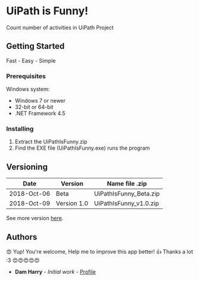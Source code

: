# UiPath is Funny!

Count number of activities in UiPath Project

## Getting Started

Fast - Easy - Simple

### Prerequisites

Windows system:
* Windows 7 or newer
* 32-bit or 64-bit
* .NET Framework 4.5

### Installing

1. Extract the UiPathIsFunny.zip
2. Find the EXE file (UiPathIsFunny.exe) runs the program

## Versioning

Date  | Version  | Name file .zip
------------- | -------------  | -------------
2018-Oct-06  | Beta   | UiPathIsFunny_Beta.zip
2018-Oct-09  | Version 1.0   | UiPathIsFunny_v1.0.zip

See more version [here](https://github.com/dtvthethe/UiPathIsFunny/tree/master/version).

## Authors

:heart_eyes: Yup! You're welcome, Help me to improve this app better! :+1: Thanks a lot :3 :heart_eyes::heart_eyes::heart_eyes::heart_eyes::heart_eyes:
* **Dam Harry** - *Initial work* - [Profile](https://github.com/dtvthethe)
